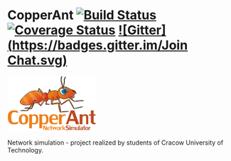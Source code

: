 CopperAnt    [![Build Status](https://travis-ci.org/Teleinformatyka/CopperAnt.svg?branch=master)](https://travis-ci.org/Teleinformatyka/CopperAnt)         [![Coverage Status](https://img.shields.io/coveralls/Teleinformatyka/CopperAnt.svg)](https://coveralls.io/r/Teleinformatyka/CopperAnt?branch=master)           [![Gitter](https://badges.gitter.im/Join Chat.svg)](https://gitter.im/Teleinformatyka/CopperAnt?utm_source=badge&utm_medium=badge&utm_campaign=pr-badge)
=========

![Logo](https://raw.githubusercontent.com/Teleinformatyka/CopperAnt/master/documentation/logo.png)

Network simulation - project realized by students of Cracow University of Technology. 

